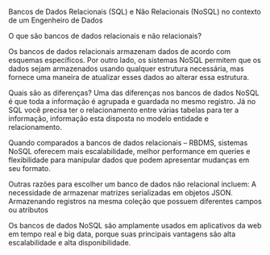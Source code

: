 Bancos de Dados Relacionais (SQL) e Não Relacionais (NoSQL) no contexto de um Engenheiro de Dados

O que são bancos de dados relacionais e não relacionais?

 Os bancos de dados relacionais armazenam dados de acordo com esquemas específicos. Por outro lado, os sistemas NoSQL permitem que os dados sejam armazenados usando qualquer estrutura necessária, mas fornece uma maneira de atualizar esses dados ao alterar essa estrutura.

Quais são as diferenças? Uma das diferenças nos bancos de dados NoSQL é que toda a informação é agrupada e guardada no mesmo registro. Já no SQL você precisa ter o relacionamento entre várias tabelas para ter a informação, informação esta disposta no modelo entidade e relacionamento.

Quando comparados a bancos de dados relacionais – RBDMS, sistemas NoSQL oferecem mais escalabilidade, melhor performance em queries e flexibilidade para manipular dados que podem apresentar mudanças em seu formato.

Outras razões para escolher um banco de dados não relacional incluem: A necessidade de armazenar matrizes serializadas em objetos JSON. Armazenando registros na mesma coleção que possuem diferentes campos ou atributos

Os bancos de dados NoSQL são amplamente usados em aplicativos da web em tempo real e big data, porque suas principais vantagens são alta escalabilidade e alta disponibilidade.